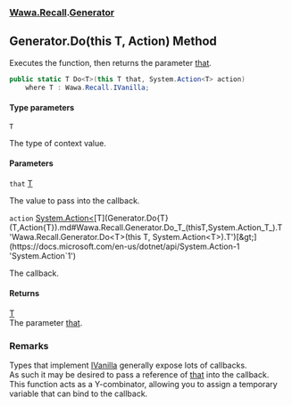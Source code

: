 ### [Wawa.Recall](Wawa.Recall.md 'Wawa.Recall').[Generator](Generator.md 'Wawa.Recall.Generator')

## Generator.Do<T>(this T, Action<T>) Method

Executes the function, then returns the parameter [that](Generator.Do{T}(T,Action{T}).md#Wawa.Recall.Generator.Do_T_(thisT,System.Action_T_).that 'Wawa.Recall.Generator.Do<T>(this T, System.Action<T>).that').

```csharp
public static T Do<T>(this T that, System.Action<T> action)
    where T : Wawa.Recall.IVanilla;
```
#### Type parameters

<a name='Wawa.Recall.Generator.Do_T_(thisT,System.Action_T_).T'></a>

`T`

The type of context value.
#### Parameters

<a name='Wawa.Recall.Generator.Do_T_(thisT,System.Action_T_).that'></a>

`that` [T](Generator.Do{T}(T,Action{T}).md#Wawa.Recall.Generator.Do_T_(thisT,System.Action_T_).T 'Wawa.Recall.Generator.Do<T>(this T, System.Action<T>).T')

The value to pass into the callback.

<a name='Wawa.Recall.Generator.Do_T_(thisT,System.Action_T_).action'></a>

`action` [System.Action&lt;](https://docs.microsoft.com/en-us/dotnet/api/System.Action-1 'System.Action`1')[T](Generator.Do{T}(T,Action{T}).md#Wawa.Recall.Generator.Do_T_(thisT,System.Action_T_).T 'Wawa.Recall.Generator.Do<T>(this T, System.Action<T>).T')[&gt;](https://docs.microsoft.com/en-us/dotnet/api/System.Action-1 'System.Action`1')

The callback.

#### Returns
[T](Generator.Do{T}(T,Action{T}).md#Wawa.Recall.Generator.Do_T_(thisT,System.Action_T_).T 'Wawa.Recall.Generator.Do<T>(this T, System.Action<T>).T')  
The parameter [that](Generator.Do{T}(T,Action{T}).md#Wawa.Recall.Generator.Do_T_(thisT,System.Action_T_).that 'Wawa.Recall.Generator.Do<T>(this T, System.Action<T>).that').

### Remarks
  
Types that implement [IVanilla](IVanilla.md 'Wawa.Recall.IVanilla') generally expose lots of callbacks.  
As such it may be desired to pass a reference of [that](Generator.Do{T}(T,Action{T}).md#Wawa.Recall.Generator.Do_T_(thisT,System.Action_T_).that 'Wawa.Recall.Generator.Do<T>(this T, System.Action<T>).that') into the callback.  
This function acts as a Y-combinator, allowing you to assign a temporary variable that can bind to the callback.